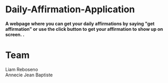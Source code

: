 # Daily-Affirmation-Application
<strong> A webpage where you can get your daily affirmations by saying "get affirmation" or use the click button to get your affirmation to show up on screen.
.</strong>
<h1>Team</h1>
 Liam Reboseno
<br>Annecie Jean Baptiste</br>
